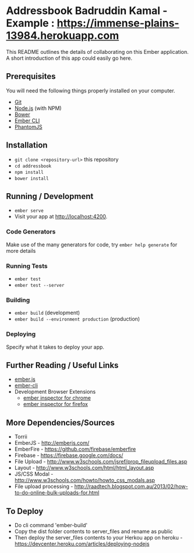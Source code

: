 # Addressbook Badruddin Kamal - Example : https://immense-plains-13984.herokuapp.com


This README outlines the details of collaborating on this Ember application.
A short introduction of this app could easily go here.

## Prerequisites

You will need the following things properly installed on your computer.


* [Git](http://git-scm.com/)
* [Node.js](http://nodejs.org/) (with NPM)
* [Bower](http://bower.io/)
* [Ember CLI](http://ember-cli.com/)
* [PhantomJS](http://phantomjs.org/)

## Installation

* `git clone <repository-url>` this repository
* `cd addressbook`
* `npm install`
* `bower install`

## Running / Development

* `ember serve`
* Visit your app at [http://localhost:4200](http://localhost:4200).

### Code Generators

Make use of the many generators for code, try `ember help generate` for more details

### Running Tests

* `ember test`
* `ember test --server`

### Building

* `ember build` (development)
* `ember build --environment production` (production)

### Deploying

Specify what it takes to deploy your app.

## Further Reading / Useful Links

* [ember.js](http://emberjs.com/)
* [ember-cli](http://ember-cli.com/)
* Development Browser Extensions
  * [ember inspector for chrome](https://chrome.google.com/webstore/detail/ember-inspector/bmdblncegkenkacieihfhpjfppoconhi)
  * [ember inspector for firefox](https://addons.mozilla.org/en-US/firefox/addon/ember-inspector/)
  
## More Dependencies/Sources

* Torrii
* EmberJS - http://emberjs.com/
* EmberFire - https://github.com/firebase/emberfire
* Firebase - https://firebase.google.com/docs/
* File Upload - http://www.w3schools.com/jsref/prop_fileupload_files.asp
* Layout - http://www.w3schools.com/html/html_layout.asp
* JS/CSS Modal - http://www.w3schools.com/howto/howto_css_modals.asp
* File upload processing - http://raadtech.blogspot.com.au/2013/02/how-to-do-online-bulk-uploads-for.html

## To Deploy 
* Do cli command 'ember-build'
* Copy the dist folder contents to server_files and rename as public
* Then deploy the server_files contents to your Herkou app on heroku - https://devcenter.heroku.com/articles/deploying-nodejs
